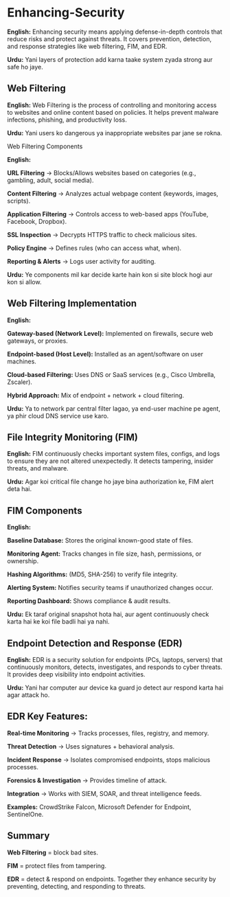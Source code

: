 # Enhancing-Security

**English:**
Enhancing security means applying defense-in-depth controls that reduce risks and protect against threats. It covers prevention, detection, and response strategies like web filtering, FIM, and EDR.

**Urdu:**
Yani layers of protection add karna taake system zyada strong aur safe ho jaye.

## Web Filtering

**English:**
Web Filtering is the process of controlling and monitoring access to websites and online content based on policies. It helps prevent malware infections, phishing, and productivity loss.

**Urdu:**
Yani users ko dangerous ya inappropriate websites par jane se rokna.

Web Filtering Components

**English:**

**URL Filtering** → Blocks/Allows websites based on categories (e.g., gambling, adult, social media).

**Content Filtering** → Analyzes actual webpage content (keywords, images, scripts).

**Application Filtering** → Controls access to web-based apps (YouTube, Facebook, Dropbox).

**SSL Inspection** → Decrypts HTTPS traffic to check malicious sites.

**Policy Engine** → Defines rules (who can access what, when).

**Reporting & Alerts** → Logs user activity for auditing.

**Urdu:**
Ye components mil kar decide karte hain kon si site block hogi aur kon si allow.

## Web Filtering Implementation

**English:**

**Gateway-based (Network Level):** Implemented on firewalls, secure web gateways, or proxies.

**Endpoint-based (Host Level):** Installed as an agent/software on user machines.

**Cloud-based Filtering:** Uses DNS or SaaS services (e.g., Cisco Umbrella, Zscaler).

**Hybrid Approach:** Mix of endpoint + network + cloud filtering.

**Urdu:**
Ya to network par central filter lagao, ya end-user machine pe agent, ya phir cloud DNS service use karo.

## File Integrity Monitoring (FIM)

**English:**
FIM continuously checks important system files, configs, and logs to ensure they are not altered unexpectedly. It detects tampering, insider threats, and malware.

**Urdu:**
Agar koi critical file change ho jaye bina authorization ke, FIM alert deta hai.

## FIM Components

**English:**

**Baseline Database:** Stores the original known-good state of files.

**Monitoring Agent:** Tracks changes in file size, hash, permissions, or ownership.

**Hashing Algorithms:** (MD5, SHA-256) to verify file integrity.

**Alerting System:** Notifies security teams if unauthorized changes occur.

**Reporting Dashboard:** Shows compliance & audit results.

**Urdu:**
Ek taraf original snapshot hota hai, aur agent continuously check karta hai ke koi file badli hai ya nahi.

## Endpoint Detection and Response (EDR)

**English:**
EDR is a security solution for endpoints (PCs, laptops, servers) that continuously monitors, detects, investigates, and responds to cyber threats. It provides deep visibility into endpoint activities.

**Urdu:**
Yani har computer aur device ka guard jo detect aur respond karta hai agar attack ho.

## EDR Key Features:

**Real-time Monitoring** → Tracks processes, files, registry, and memory.

**Threat Detection** → Uses signatures + behavioral analysis.

**Incident Response** → Isolates compromised endpoints, stops malicious processes.

**Forensics & Investigation** → Provides timeline of attack.

**Integration** → Works with SIEM, SOAR, and threat intelligence feeds.

**Examples:** CrowdStrike Falcon, Microsoft Defender for Endpoint, SentinelOne.

## Summary

**Web Filtering** = block bad sites.

**FIM** = protect files from tampering.

**EDR** = detect & respond on endpoints.
Together they enhance security by preventing, detecting, and responding to threats.

